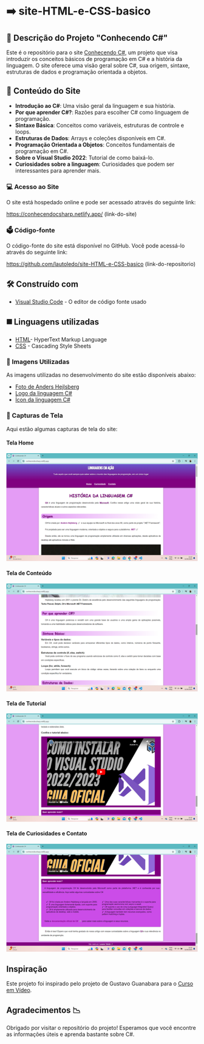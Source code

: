 # ➡️ site-HTML-e-CSS-basico


## 📰 Descrição do Projeto "Conhecendo C#"

Este é o repositório para o site [Conhecendo C#](https://conhecendocsharp.netlify.app/), um projeto que visa introduzir os conceitos básicos de programação em C# e a história da linguagem. O site oferece uma visão geral sobre C#, sua origem, sintaxe, estruturas de dados e programação orientada a objetos.

## 📔 Conteúdo do Site

- **Introdução ao C#**: Uma visão geral da linguagem e sua história.
- **Por que aprender C#?**: Razões para escolher C# como linguagem de programação.
- **Sintaxe Básica**: Conceitos como variáveis, estruturas de controle e loops.
- **Estruturas de Dados**: Arrays e coleções disponíveis em C#.
- **Programação Orientada a Objetos**: Conceitos fundamentais de programação em C#.
- **Sobre o Visual Studio 2022**: Tutorial de como baixá-lo.
- **Curiosidades sobre a linguagem**: Curiosidades que podem ser interessantes para aprender mais.


### 💻 Acesso ao Site

O site está hospedado online e pode ser acessado através do seguinte link:

https://conhecendocsharp.netlify.app/
(link-do-site)

### 🗳️ Código-fonte

O código-fonte do site está disponível no GitHub. Você pode acessá-lo através do seguinte link:

https://github.com/lautoledo/site-HTML-e-CSS-basico
(link-do-repositorio)

## 🛠️ Construído com

* [Visual Studio Code](https://code.visualstudio.com/) - O editor de código fonte usado

## ◼️ Linguagens utilizadas

* [HTML](https://github.com/lautoledo/site-HTML-e-CSS-basico/blob/main/index.html)- HyperText Markup Language
* [CSS](https://github.com/lautoledo/site-HTML-e-CSS-basico/blob/main/styles.css) - Cascading Style Sheets



### 📱 Imagens Utilizadas

As imagens utilizadas no desenvolvimento do site estão disponíveis abaixo:
* [Foto de Anders Hejlsberg](https://github.com/lautoledo/site-HTML-e-CSS-basico/blob/main/Anders_Hejlsberg.jpg)
* [Logo da linguagem C#](https://github.com/lautoledo/site-HTML-e-CSS-basico/blob/main/c-sharp%20logo.webp)
* [Ícon da linguagem C#](https://github.com/lautoledo/site-HTML-e-CSS-basico/blob/main/icon.webp)

### 📸 Capturas de Tela

Aqui estão algumas capturas de tela do site:
                                                        
#### Tela Home

![print_tela_home](https://github.com/lautoledo/site-HTML-e-CSS-basico/blob/main/tela%20home.png)
 
#### Tela de Conteúdo

![print_conteudo](https://github.com/lautoledo/site-HTML-e-CSS-basico/blob/main/tela%20de%20conte%C3%BAdo.png)

 
#### Tela de Tutorial

![print_tutorial](https://github.com/lautoledo/site-HTML-e-CSS-basico/blob/main/tela%20de%20tutorial.png)

 
#### Tela de Curiosidades e Contato

![print_contato](https://github.com/lautoledo/site-HTML-e-CSS-basico/blob/main/tela%20de%20curiosidades%20e%20contato.png)


## Inspiração

Este projeto foi inspirado pelo projeto de Gustavo Guanabara para o [Curso em Vídeo](https://www.cursoemvideo.com/).

## Agradecimentos 📉

Obrigado por visitar o repositório do projeto! Esperamos que você encontre as informações úteis e aprenda bastante sobre C#.
